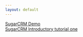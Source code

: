 ```yaml
---
layout: default
---
```

[SugarCRM Demo](https://youtu.be/HESPT0SedEc)  
[SugarCRM Introductory tutorial one](https://youtu.be/Gk1Wq5G2B88)
